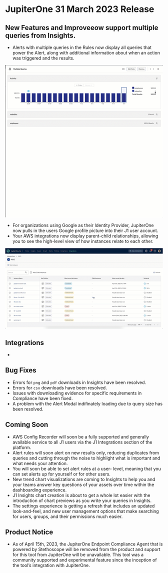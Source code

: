 # JupiterOne 31 March 2023 Release

## New Features and Improveeow support multiple queries from Insights.
-   Alerts with multiple queries in the Rules now display all queries that power the Alert, along with additional information about when an action was triggered and the results. 

![](../assets/alertmodal.gif)
-   For organizations using Google as their Identity Provider, JupiterOne now pulls in the users Google profile picture into their J1 user account. 
-   Your AWS integrations now display parent-child relationships, allowing you to see the high-level view of how instances relate to each other. 

![](../assets/parentchild.gif)



## Integrations

- 

## Bug Fixes
-  Errors for `png` and `pdf` downloads in Insights have been resolved. 
-  Errors for `csv` downloads have been resolved. 
-  Issues with downloading evidence for specific requirements in Compliance have been fixed. 
-  A problem with the Alert Modal indifinately loading due to query size has been resolved. 

## Coming Soon
- AWS Config Recorder will soon be a fully supported and generally available service to all J1 users via the J1 Integrations section of the platform.
- Alert rules will soon alert on new results only, reducing duplicates from queries and cutting through the noise to highlight what is important and what needs your attention. 
- You will soon be able to set alert rules at a user- level, meaning that you can set alerts up for yourself or for other users. 
- New trend chart visualizations are coming to Insights to help you and your teams answer key questions of your assets over time within the dashboarding experience. 
- J1 Insights chart creation is about to get a whole lot easier with the introduction of chart previews as you write your queries in Insights. 
- The settings experience is getting a refresh that includes an updated look-and-feel, and new user management options that make searching for users, groups, and their permissions much easier.

## Product Notice
- As of April 15th, 2023, the JupiterOne Endpoint Compliance Agent that is powered by Stethoscope will be removed from the product and support for this tool from JupiterOne will be unavailable. This tool was a community supported and experimental feature since the inception of the tool’s integration with JupiterOne. 
